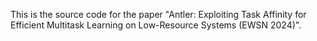 This is the source code for the paper "Antler: Exploiting Task Affinity for Efficient Multitask Learning on Low-Resource Systems (EWSN 2024)".
